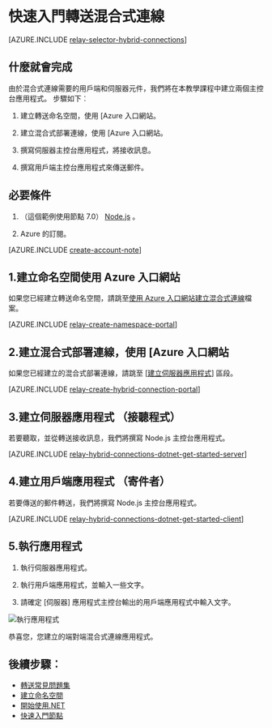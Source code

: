 <properties
    pageTitle="快速入門轉送混合式連線 |Microsoft Azure"
    description="混合式連線的撰寫節點主控台應用程式的方式"
    services="service-bus"
    documentationCenter="node"
    authors="jtaubensee"
    manager="timlt"
    editor=""/>

<tags
    ms.service="service-bus"
    ms.devlang="tbd"
    ms.topic="hero-article"
    ms.tgt_pltfrm="node"
    ms.workload="na"
    ms.date="10/28/2016"
    ms.author="jotaub"/>

# <a name="get-started-with-relay-hybrid-connections"></a>快速入門轉送混合式連線

[AZURE.INCLUDE [relay-selector-hybrid-connections](../../includes/relay-selector-hybrid-connections.md)]

## <a name="what-will-be-accomplished"></a>什麼就會完成

由於混合式連線需要的用戶端和伺服器元件，我們將在本教學課程中建立兩個主控台應用程式。 步驟如下︰

1. 建立轉送命名空間，使用 [Azure 入口網站。

2. 建立混合式部署連線，使用 [Azure 入口網站。

3. 撰寫伺服器主控台應用程式，將接收訊息。

4. 撰寫用戶端主控台應用程式來傳送郵件。

## <a name="prerequisites"></a>必要條件

1. （這個範例使用節點 7.0） [Node.js](https://nodejs.org/en/) 。

2. Azure 的訂閱。

[AZURE.INCLUDE [create-account-note](../../includes/create-account-note.md)]

## <a name="1-create-a-namespace-using-the-azure-portal"></a>1.建立命名空間使用 Azure 入口網站

如果您已經建立轉送命名空間，請跳至[使用 Azure 入口網站建立混合式連線](#2-create-a-hybrid-connection-using-the-azure-portal)檔案。

[AZURE.INCLUDE [relay-create-namespace-portal](../../includes/relay-create-namespace-portal.md)]

## <a name="2-create-a-hybrid-connection-using-the-azure-portal"></a>2.建立混合式部署連線，使用 [Azure 入口網站

如果您已經建立的混合式部署連線，請跳至 [[建立伺服器應用程式](#3-create-a-server-application-listener)] 區段。

[AZURE.INCLUDE [relay-create-hybrid-connection-portal](../../includes/relay-create-hybrid-connection-portal.md)]

## <a name="3-create-a-server-application-listener"></a>3.建立伺服器應用程式 （接聽程式）

若要聽取，並從轉送接收訊息，我們將撰寫 Node.js 主控台應用程式。

[AZURE.INCLUDE [relay-hybrid-connections-dotnet-get-started-server](../../includes/relay-hybrid-connections-node-get-started-server.md)]

## <a name="4-create-a-client-application-sender"></a>4.建立用戶端應用程式 （寄件者）

若要傳送的郵件轉送，我們將撰寫 Node.js 主控台應用程式。

[AZURE.INCLUDE [relay-hybrid-connections-dotnet-get-started-client](../../includes/relay-hybrid-connections-node-get-started-client.md)]

## <a name="5-run-the-applications"></a>5.執行應用程式

1. 執行伺服器應用程式。

2. 執行用戶端應用程式，並輸入一些文字。

3. 請確定 [伺服器] 應用程式主控台輸出的用戶端應用程式中輸入文字。

![執行應用程式](./media/relay-hybrid-connections-node-get-started/running-applications.png)

恭喜您，您建立的端對端混合式連線應用程式。

## <a name="next-steps"></a>後續步驟︰

- [轉送常見問題集](relay-faq.md)
- [建立命名空間](relay-create-namespace-portal.md)
- [開始使用.NET](relay-hybrid-connections-dotnet-get-started.md)
- [快速入門節點](relay-hybrid-connections-node-get-started.md)